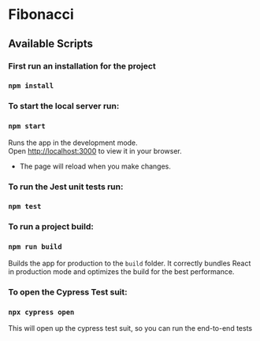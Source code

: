 # Fibonacci

## Available Scripts

### First run an installation for the project

### `npm install`

### To start the local server run:

### `npm start`

Runs the app in the development mode.\
Open [http://localhost:3000](http://localhost:3000) to view it in your browser.

 - The page will reload when you make changes.

### To run the Jest unit tests run:
### `npm test`

### To run a project build:
### `npm run build`

Builds the app for production to the `build` folder.
It correctly bundles React in production mode and optimizes the build for the best performance.

### To open the Cypress Test suit:
### `npx cypress open`

This will open up the cypress test suit, so you can run the end-to-end tests
